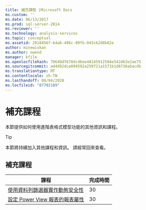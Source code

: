 ```yaml
---
title: 補充課程 |Microsoft Docs
ms.custom: ''
ms.date: 06/13/2017
ms.prod: sql-server-2014
ms.reviewer: ''
ms.technology: analysis-services
ms.topic: conceptual
ms.assetid: 2018456f-b4a6-496c-89fb-043c62d8b82e
author: minewiskan
ms.author: owend
manager: kfile
ms.openlocfilehash: 70640df678dcd6ee48145912504e542d62e2ae75
ms.sourcegitcommit: ad4d92dce894592a259721a1571b1d8736abacdb
ms.translationtype: MT
ms.contentlocale: zh-TW
ms.lasthandoff: 08/04/2020
ms.locfileid: "87702189"
---
```

# <a name="supplemental-lessons"></a>補充課程
  本節提供如何使用進階表格式模型功能的其他資訊和課程。  
  
> [!TIP]  
>  本節將持續加入其他課程和資訊。 請經常回來查看。  
  
## <a name="supplemental-lessons"></a>補充課程  
  
|課程|完成時間|  
|------------|----------------------|  
|[使用資料列篩選器實作動態安全性](../../2014/tutorials/implement-dynamic-security-by-using-row-filters.md)|30|  
|[設定 Power View 報表的報表屬性](../analysis-services/supplemental-lesson-configure-reporting-properties-for-power-view-reports.md)|30|  
  
  
